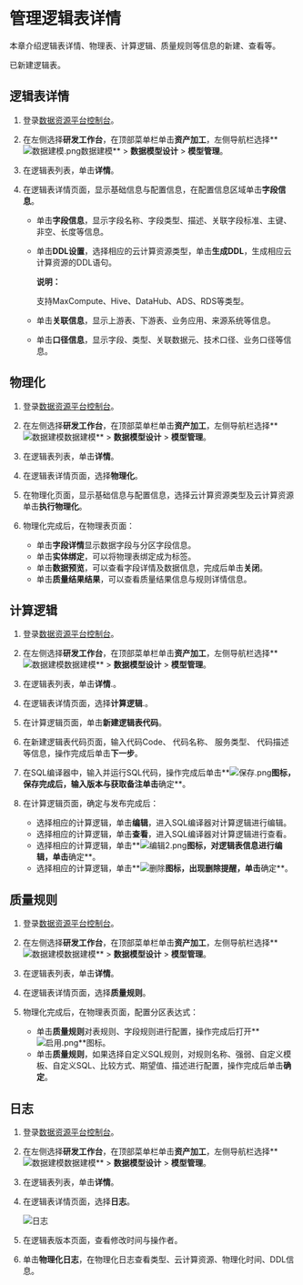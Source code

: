 # 管理逻辑表详情

本章介绍逻辑表详情、物理表、计算逻辑、质量规则等信息的新建、查看等。

已新建逻辑表。

## 逻辑表详情

1.  登录[数据资源平台控制台](https://dataq.console.aliyun.com)。

2.  在左侧选择**研发工作台**，在顶部菜单栏单击**资产加工**，左侧导航栏选择**![数据建模.png](https://static-aliyun-doc.oss-accelerate.aliyuncs.com/assets/img/zh-CN/1205259161/p268674.png)数据建模** \> **数据模型设计** \> **模型管理**。

3.  在逻辑表列表，单击**详情**。

4.  在逻辑表详情页面，显示基础信息与配置信息，在配置信息区域单击**字段信息**。

    -   单击**字段信息**，显示字段名称、字段类型、描述、关联字段标准、主键、非空、长度等信息。
    -   单击**DDL设置**，选择相应的云计算资源类型，单击**生成DDL**，生成相应云计算资源的DDL语句。

        **说明：**

        支持MaxCompute、Hive、DataHub、ADS、RDS等类型。

    -   单击**关联信息**，显示上游表、下游表、业务应用、来源系统等信息。
    -   单击**口径信息**，显示字段、类型、关联数据元、技术口径、业务口径等信息。

## 物理化

1.  登录[数据资源平台控制台](https://dataq.console.aliyun.com)。

2.  在左侧选择**研发工作台**，在顶部菜单栏单击**资产加工**，左侧导航栏选择**![数据建模](https://static-aliyun-doc.oss-accelerate.aliyuncs.com/assets/img/zh-CN/9392067061/p190187.png)数据建模** \> **数据模型设计** \> **模型管理**。

3.  在逻辑表列表，单击**详情**。

4.  在逻辑表详情页面，选择**物理化**。

5.  在物理化页面，显示基础信息与配置信息，选择云计算资源类型及云计算资源单击**执行物理化**。

6.  物理化完成后，在物理表页面：

    -   单击**字段详情**显示数据字段与分区字段信息。
    -   单击**实体绑定**，可以将物理表绑定成为标签。
    -   单击**数据预览**，可以查看字段详情及数据信息，完成后单击**关闭**。
    -   单击**质量结果结果**，可以查看质量结果信息与规则详情信息。

## 计算逻辑

1.  登录[数据资源平台控制台](https://dataq.console.aliyun.com)。

2.  在左侧选择**研发工作台**，在顶部菜单栏单击**资产加工**，左侧导航栏选择**![数据建模](https://static-aliyun-doc.oss-accelerate.aliyuncs.com/assets/img/zh-CN/9392067061/p190187.png)数据建模** \> **数据模型设计** \> **模型管理**。

3.  在逻辑表列表，单击**详情**.。

4.  在逻辑表详情页面，选择**计算逻辑**.。

5.  在计算逻辑页面，单击**新建逻辑表代码**。

6.  在新建逻辑表代码页面，输入代码Code、 代码名称、 服务类型、 代码描述等信息，操作完成后单击**下一步**。

7.  在SQL编译器中，输入并运行SQL代码，操作完成后单击**![保存.png](https://static-aliyun-doc.oss-accelerate.aliyuncs.com/assets/img/zh-CN/5650667061/p195760.png)**图标，保存完成后，输入版本与获取备注单击**确定**。

8.  在计算逻辑页面，确定与发布完成后：

    -   选择相应的计算逻辑，单击**编辑**，进入SQL编译器对计算逻辑进行编辑。
    -   选择相应的计算逻辑，单击**查看**，进入SQL编译器对计算逻辑进行查看。
    -   选择相应的计算逻辑，单击**![编辑2.png](https://static-aliyun-doc.oss-accelerate.aliyuncs.com/assets/img/zh-CN/5650667061/p195769.png)**图标，对逻辑表信息进行编辑，单击**确定**。
    -   选择相应的计算逻辑，单击**![删除](https://static-aliyun-doc.oss-accelerate.aliyuncs.com/assets/img/zh-CN/5650667061/p195768.png)**图标，出现删除提醒，单击**确定**。

## 质量规则

1.  登录[数据资源平台控制台](https://dataq.console.aliyun.com)。

2.  在左侧选择**研发工作台**，在顶部菜单栏单击**资产加工**，左侧导航栏选择**![数据建模](https://static-aliyun-doc.oss-accelerate.aliyuncs.com/assets/img/zh-CN/9392067061/p190187.png)数据建模** \> **数据模型设计** \> **模型管理**。

3.  在逻辑表列表，单击**详情**。

4.  在逻辑表详情页面，选择**质量规则**。

5.  物理化完成后，在物理表页面，配置分区表达式：

    -   单击**质量规则**对表规则、字段规则进行配置，操作完成后打开**![启用.png](https://static-aliyun-doc.oss-accelerate.aliyuncs.com/assets/img/zh-CN/6523067061/p195672.png)**图标。
    -   单击**质量规则**，如果选择自定义SQL规则，对规则名称、强弱、自定义模板、自定义SQL、比较方式、期望值、描述进行配置，操作完成后单击**确定**。

## 日志

1.  登录[数据资源平台控制台](https://dataq.console.aliyun.com)。

2.  在左侧选择**研发工作台**，在顶部菜单栏单击**资产加工**，左侧导航栏选择**![数据建模](https://static-aliyun-doc.oss-accelerate.aliyuncs.com/assets/img/zh-CN/9392067061/p190187.png)数据建模** \> **数据模型设计** \> **模型管理**。

3.  在逻辑表列表，单击**详情**。

4.  在逻辑表详情页面，选择**日志**。

    ![日志](https://static-aliyun-doc.oss-accelerate.aliyuncs.com/assets/img/zh-CN/9278419061/p195772.png)

5.  在逻辑表版本页面，查看修改时间与操作者。

6.  单击**物理化日志**，在物理化日志查看类型、云计算资源、物理化时间、DDL信息。


